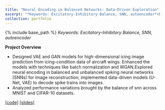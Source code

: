 ```yaml
---
title: "Neural Encoding in Balanced Networks: Data-Driven Exploration"
excerpt: "*Keywords: Excitatory-Inhibitory Balance, SNN, autoencoder*<br/><img src='/images/IMG_3094.png' width='450'>"
collection: portfolio
---
```

{% include base_path %}
*Keywords: Excitatory-Inhibitory Balance, SNN, autoencoder*

**Project Overview**

- Designed VAE and GAN models for high-dimensional icing image prediction from icing-condition data of aircraft wings. Enhanced the models with techniques like batch normalization and WGAN.Explored neural encoding in balanced and unbalanced spiking neural networks (SNNs) for image
reconstruction; implemented data-driven models (U-Net, VAE) to decode spike trains into images.
- Analyzed performance variations brought by the balance of snn across MNIST and CIFAR-10 datasets.
  
[[code]](https://li-yunai.github.io//portfolio/portfolio-1/)
[[slides]](/files/pro2.pdf)
